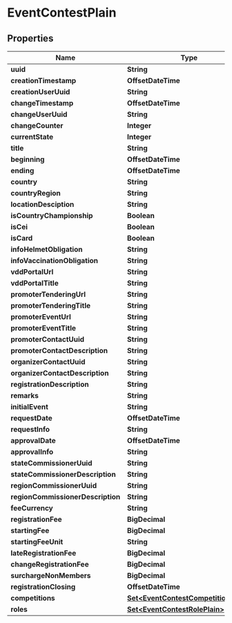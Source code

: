 

# EventContestPlain


## Properties

Name | Type | Description | Notes
------------ | ------------- | ------------- | -------------
**uuid** | **String** |  |  [optional]
**creationTimestamp** | **OffsetDateTime** |  |  [optional]
**creationUserUuid** | **String** |  |  [optional]
**changeTimestamp** | **OffsetDateTime** |  |  [optional]
**changeUserUuid** | **String** |  |  [optional]
**changeCounter** | **Integer** |  |  [optional]
**currentState** | **Integer** |  |  [optional]
**title** | **String** |  |  [optional]
**beginning** | **OffsetDateTime** |  |  [optional]
**ending** | **OffsetDateTime** |  |  [optional]
**country** | **String** |  |  [optional]
**countryRegion** | **String** |  |  [optional]
**locationDesciption** | **String** |  |  [optional]
**isCountryChampionship** | **Boolean** |  |  [optional]
**isCei** | **Boolean** |  |  [optional]
**isCard** | **Boolean** |  |  [optional]
**infoHelmetObligation** | **String** |  |  [optional]
**infoVaccinationObligation** | **String** |  |  [optional]
**vddPortalUrl** | **String** |  |  [optional]
**vddPortalTitle** | **String** |  |  [optional]
**promoterTenderingUrl** | **String** |  |  [optional]
**promoterTenderingTitle** | **String** |  |  [optional]
**promoterEventUrl** | **String** |  |  [optional]
**promoterEventTitle** | **String** |  |  [optional]
**promoterContactUuid** | **String** |  |  [optional]
**promoterContactDescription** | **String** |  |  [optional]
**organizerContactUuid** | **String** |  |  [optional]
**organizerContactDescription** | **String** |  |  [optional]
**registrationDescription** | **String** |  |  [optional]
**remarks** | **String** |  |  [optional]
**initialEvent** | **String** |  |  [optional]
**requestDate** | **OffsetDateTime** |  |  [optional]
**requestInfo** | **String** |  |  [optional]
**approvalDate** | **OffsetDateTime** |  |  [optional]
**approvalInfo** | **String** |  |  [optional]
**stateCommissionerUuid** | **String** |  |  [optional]
**stateCommissionerDescription** | **String** |  |  [optional]
**regionCommissionerUuid** | **String** |  |  [optional]
**regionCommissionerDescription** | **String** |  |  [optional]
**feeCurrency** | **String** |  |  [optional]
**registrationFee** | **BigDecimal** |  |  [optional]
**startingFee** | **BigDecimal** |  |  [optional]
**startingFeeUnit** | **String** |  |  [optional]
**lateRegistrationFee** | **BigDecimal** |  |  [optional]
**changeRegistrationFee** | **BigDecimal** |  |  [optional]
**surchargeNonMembers** | **BigDecimal** |  |  [optional]
**registrationClosing** | **OffsetDateTime** |  |  [optional]
**competitions** | [**Set&lt;EventContestCompetitionPlain&gt;**](EventContestCompetitionPlain.md) |  |  [optional]
**roles** | [**Set&lt;EventContestRolePlain&gt;**](EventContestRolePlain.md) |  |  [optional]



